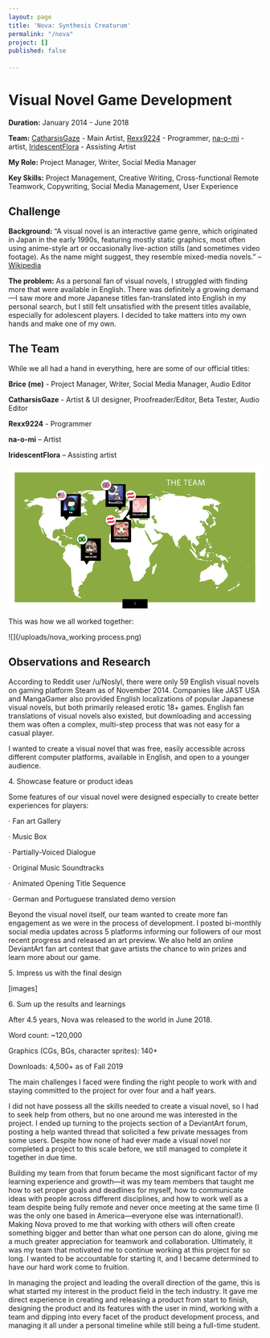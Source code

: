 ```yaml
---
layout: page
title: 'Nova: Synthesis Creaturum'
permalink: "/nova"
project: []
published: false

---
```

# Visual Novel Game Development

**Duration:** January 2014 - June 2018

**Team:** [CatharsisGaze](https://www.deviantart.com/catharsisgaze) - Main Artist, [Rexx9224](http://rexx9224.deviantart.com/) - Programmer, [na-o-mi](http://na-o-mi.deviantart.com/) - artist, [IridescentFlora](https://www.deviantart.com/iridescentflora) - Assisting Artist

**My Role:‍** Project Manager, Writer, Social Media Manager

**Key Skills:** Project Management, Creative Writing, Cross-functional Remote Teamwork, Copywriting, Social Media Management, User Experience

## Challenge

**Background:** “A visual novel is an interactive game genre, which originated in Japan in the early 1990s, featuring mostly static graphics, most often using anime-style art or occasionally live-action stills (and sometimes video footage). As the name might suggest, they resemble mixed-media novels.” – [Wikipedia](https://en.wikipedia.org/wiki/Visual_novel)

**The problem:** As a personal fan of visual novels, I struggled with finding more that were available in English. There was definitely a growing demand—I saw more and more Japanese titles fan-translated into English in my personal search, but I still felt unsatisfied with the present titles available, especially for adolescent players. I decided to take matters into my own hands and make one of my own.

## The Team

While we all had a hand in everything, here are some of our official titles:

**Brice (me)** - Project Manager, Writer, Social Media Manager, Audio Editor

**CatharsisGaze** - Artist & UI designer, Proofreader/Editor, Beta Tester, Audio Editor

**Rexx9224** - Programmer

**na-o-mi** – Artist

**IridescentFlora** – Assisting artist

![](/uploads/nova_team.png)

This was how we all worked together:

![](/uploads/nova_working process.png)

## Observations and Research

According to Reddit user /u/Noslyl, there were only 59 English visual novels on gaming platform Steam as of November 2014. Companies like JAST USA and MangaGamer also provided English localizations of popular Japanese visual novels, but both primarily released erotic 18+ games. English fan translations of visual novels also existed, but downloading and accessing them was often a complex, multi-step process that was not easy for a casual player.

I wanted to create a visual novel that was free, easily accessible across different computer platforms, available in English, and open to a younger audience.

4\. Showcase feature or product ideas

Some features of our visual novel were designed especially to create better experiences for players:

· Fan art Gallery

· Music Box

· Partially-Voiced Dialogue

· Original Music Soundtracks

· Animated Opening Title Sequence

· German and Portuguese translated demo version

Beyond the visual novel itself, our team wanted to create more fan engagement as we were in the process of development. I posted bi-monthly social media updates across 5 platforms informing our followers of our most recent progress and released an art preview. We also held an online DeviantArt fan art contest that gave artists the chance to win prizes and learn more about our game.

5\. Impress us with the final design

\[images\]

6\. Sum up the results and learnings

After 4.5 years, Nova was released to the world in June 2018.

Word count: \~120,000

Graphics (CGs, BGs, character sprites): 140+

Downloads: 4,500+ as of Fall 2019

The main challenges I faced were finding the right people to work with and staying committed to the project for over four and a half years.

I did not have possess all the skills needed to create a visual novel, so I had to seek help from others, but no one around me was interested in the project. I ended up turning to the projects section of a DeviantArt forum, posting a help wanted thread that solicited a few private messages from some users. Despite how none of had ever made a visual novel nor completed a project to this scale before, we still managed to complete it together in due time.

Building my team from that forum became the most significant factor of my learning experience and growth—it was my team members that taught me how to set proper goals and deadlines for myself, how to communicate ideas with people across different disciplines, and how to work well as a team despite being fully remote and never once meeting at the same time (I was the only one based in America—everyone else was international!). Making Nova proved to me that working with others will often create something bigger and better than what one person can do alone, giving me a much greater appreciation for teamwork and collaboration. Ultimately, it was my team that motivated me to continue working at this project for so long. I wanted to be accountable for starting it, and I became determined to have our hard work come to fruition.

In managing the project and leading the overall direction of the game, this is what started my interest in the product field in the tech industry. It gave me direct experience in creating and releasing a product from start to finish, designing the product and its features with the user in mind, working with a team and dipping into every facet of the product development process, and managing it all under a personal timeline while still being a full-time student.